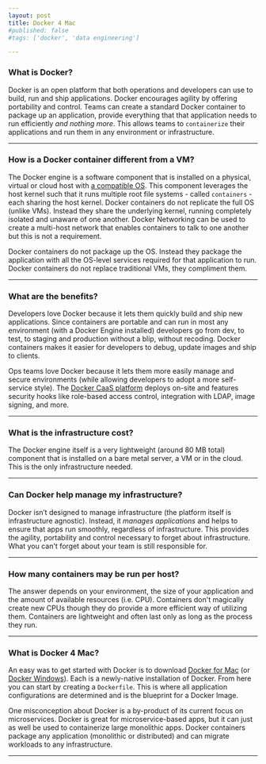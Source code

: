 ```yaml
---
layout: post
title: Docker 4 Mac
#published: false
#tags: ['docker', 'data engineering']

---
```


### What is Docker?

Docker is an open platform that both operations and developers can use to build, run and ship  applications. Docker encourages agility by offering portability and control. Teams can create a standard Docker container to package up an application, provide everything that that application needs to run efficiently *and nothing more*. This allows teams to `containerize` their applications and run them in any environment or infrastructure.

---

### How is a Docker container different from a VM?

The Docker engine is a software component that is installed on a physical, virtual or cloud host with [a compatible OS](http://linuxbsdos.com/2015/04/04/6-operating-systems-designed-just-for-docker-and-other-container-runtimes/). This component leverages the host kernel such that it runs multiple root file systems - called `containers` - each sharing the host kernel. Docker containers do not replicate the full OS (unlike VMs). Instead they share the underlying kernel, running completely isolated and unaware of one another. Docker Networking can be used to create a multi-host network that enables containers to talk to one another but this is not a requirement.

Docker containers do not package up the OS. Instead they package the application with all the OS-level services required for that application to run. Docker containers do not replace traditional VMs, they compliment them. 

---

### What are the benefits?

Developers love Docker because it lets them quickly build and ship new applications. Since containers are portable and can run in most any environment (with a Docker Engine installed) developers go from dev, to test, to staging and production without a blip, without recoding. Docker containers makes it easier for developers to debug, update images and ship to clients.

Ops teams love Docker because it lets them more easily manage and secure environments (while allowing developers to adopt a more self-service style). The [Docker CaaS platform](https://blog.docker.com/2016/02/containers-as-a-service-caas/) deploys on-site and features security hooks like role-based access control, integration with LDAP, image signing, and more.

---

### What is the infrastructure cost?

The Docker engine itself is a very lightweight (around 80 MB total) component that is installed on a bare metal server, a VM or in the cloud. This is the only infrastructure needed.

---

### Can Docker help manage my infrastructure?

Docker isn’t designed to manage infrastructure (the platform itself is infrastructure agnostic). Instead, it *manages applications* and helps to ensure that apps run smoothly, regardless of infrastructure. This provides the agility, portability and control necessary to forget about infrastructure. What you can't forget about your team is still responsible for.

---

### How many containers may be run per host?

The answer depends on your environment, the size of your application and the amount of available resources (i.e. CPU). Containers don't magically create new CPUs though they do provide a more efficient way of utilizing them. Containers are lightweight and often last only as long as the process they run.

---

### What is Docker 4 Mac?

An easy was to get started with Docker is to download [Docker for Mac](https://www.docker.com/products/docker#/mac) (or [Docker Windows](https://www.docker.com/products/docker#/mac)). Each is a newly-native installation of Docker. From here you can start by creating a `Dockerfile`. This is where all application configurations are determined and is the blueprint for a Docker Image.

One misconception about Docker is a by-product of its current focus on microservices. Docker is great for microservice-based apps, but it can just as well be used to containerize large monolithic apps. Docker containers package any application (monolithic or distributed) and can migrate workloads to any infrastructure.


---
